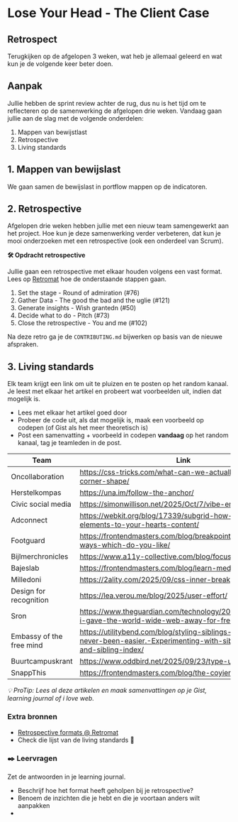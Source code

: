 # Lose Your Head - The Client Case

## Retrospect
<!-- Leuke intro -->

Terugkijken op de afgelopen 3 weken, wat heb je allemaal geleerd en wat kun je de volgende keer beter doen.

## Aanpak
<!-- We schrijven in principe geen tutorials maar helpen ze op weg. -->

Jullie hebben de sprint review achter de rug, dus nu is het tijd om te reflecteren op de samenwerking de afgelopen drie weken. Vandaag gaan jullie aan de slag met de volgende onderdelen:

1. Mappen van bewijstlast
2. Retrospective
3. Living standards

## 1. Mappen van bewijslast

We gaan samen de bewijslast in portflow mappen op de indicatoren. 

## 2. Retrospective

Afgelopen drie weken hebben jullie met een nieuw team samengewerkt aan het project. Hoe kun je deze samenwerking verder verbeteren, dat kun je mooi onderzoeken met een retrospective (ook een onderdeel van Scrum). 

**🛠️ Opdracht retrospective**

Jullie gaan een retrospective met elkaar houden volgens een vast format. Lees op [Retromat](https://retromat.org/en/?id=76-121-50-73-102) hoe de onderstaande stappen gaan. 

1. Set the stage - Round of admiration (#76) 
2. Gather Data - The good the bad and the uglie (#121)
3. Generate insights - Wish grantedn (#50)
4. Decide what to do - Pitch (#73)
5. Close the retrospective - You and me (#102)

Na deze retro ga je de `CONTRIBUTING.md` bijwerken op basis van de nieuwe afspraken. 


## 3. Living standards

Elk team krijgt een link om uit te pluizen en te posten op het random kanaal. Je leest met elkaar het artikel en probeert wat voorbeelden uit, indien dat mogelijk is. 

- Lees met elkaar het artikel goed door
- Probeer de code uit, als dat mogelijk is, maak een voorbeeld op codepen (of Gist als het meer theoretisch is)
- Post een samenvatting + voorbeeld in codepen **vandaag** op het random kanaal, tag je teamleden in de post. 

|Team|Link|
|------|-----|
|Oncollaboration|https://css-tricks.com/what-can-we-actually-do-with-corner-shape/|
|Herstelkompas|https://una.im/follow-the-anchor/|
|Civic social media|https://simonwillison.net/2025/Oct/7/vibe-engineering/|
|Adconnect|https://webkit.org/blog/17339/subgrid-how-to-line-up-elements-to-your-hearts-content/|
|Footguard|https://frontendmasters.com/blog/breakpoint-columns-five-ways-which-do-you-like/|
|Bijlmerchronicles|https://www.a11y-collective.com/blog/focus-indicator/|
|Bajeslab|https://frontendmasters.com/blog/learn-media-queries/|
|Milledoni|https://2ality.com/2025/09/css-inner-breakpoints.html|
|Design for recognition|https://lea.verou.me/blog/2025/user-effort/|
|Sron|https://www.theguardian.com/technology/2025/sep/28/why-i-gave-the-world-wide-web-away-for-free|
|Embassy of the free mind|https://utilitybend.com/blog/styling-siblings-with-CSS-has-never-been-easier.-Experimenting-with-sibling-count-and-sibling-index/|
|Buurtcampuskrant|https://www.oddbird.net/2025/09/23/type-units/|
|SnappThis|https://frontendmasters.com/blog/the-coyier-css-starter/|

_💡 ProTip: Lees al deze artikelen en maak samenvattingen op je Gist, learning journal of i love web._

### Extra bronnen
<!-- Extra links voor documentatie en tutorials -->
- [Retrospective formats @ Retromat](https://retromat.org/en/about)
- Check die lijst van de living standards 🤯

<!--
### 💪 Extra uitdagingen
 Dit is optioneel voor de hardlopers die iets extra's willen. 
-->


### ✒️ Leervragen

Zet de antwoorden in je learning journal.

- Beschrijf hoe het format heeft geholpen bij je retrospective?
- Benoem de inzichten die je hebt en die je voortaan anders wilt aanpakken
- 

<!-- Een drietal vragen die ze kunnen opnemen in hun learning journal, waar de squadleaders dan weer op terug komen op vrijdag. -->